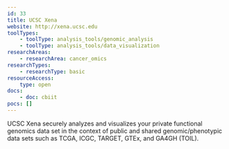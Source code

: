 ```yaml
---
id: 33
title: UCSC Xena
website: http://xena.ucsc.edu
toolTypes:
	- toolType: analysis_tools/genomic_analysis
	- toolType: analysis_tools/data_visualization
researchAreas:
	- researchArea: cancer_omics
researchTypes:
	- researchType: basic
resourceAccess:
    type: open
docs:
    - doc: cbiit
pocs: []        
---
```

UCSC Xena securely analyzes and visualizes your private functional genomics data set in the context of public and shared genomic/phenotypic data sets such as TCGA, ICGC, TARGET, GTEx, and GA4GH (TOIL).

